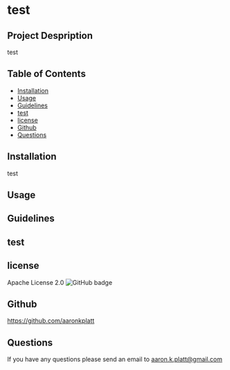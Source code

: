 # test

## Project Despription
test

## Table of Contents
* [Installation](#installation)
* [Usage](#usage)
* [Guidelines](#guidelines)
* [test](#test)
* [license](#license)
* [Github](#github)
* [Questions](#questions)

## Installation
test

## Usage


## Guidelines


## test


## license
Apache License 2.0
![GitHub badge](https://img.shields.io/badge/Apache%20License%202.0-license-black)

## Github
https://github.com/aaronkplatt

## Questions
If you have any questions please send an email to aaron.k.platt@gmail.com